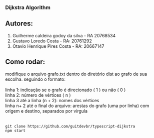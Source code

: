 ### Dijkstra Algorithm

## Autores:

  <ol>
    <li>Guilherme caldeira godoy da silva - RA 20768534</li>
    <li>Gustavo Loredo Costa - RA: 20761292</li>
    <li>Otavio Henrique Pires Costa - RA: 20667147</li>
  </ol>

## Como rodar:

<bold>
  modifique o arquivo grafo.txt dentro do diretório dist ao grafo de sua escolha. seguindo o formato:
</bold>
<br/>
<br/>
<span>
  linha 1: indicação se o grafo é direcionado ( 1 ) ou não ( 0 )
</span>
</br>
<span>
  linha 2: número de vértices ( n )
</span>
<br/>
<span>
  linha 3 até a linha (n + 2): nomes dos vértices
</span>
<br/>
<span>
  linha n+ 2 até o final do arquivo: arestas do grafo (uma por linha) com origem e destino, separados por vírgula
<span>
<br/>
<br/>
<br/>
<code>git clone https://github.com/guitdevbr/typescript-dijkstra</code>
</br>
<code>npm start</code>
